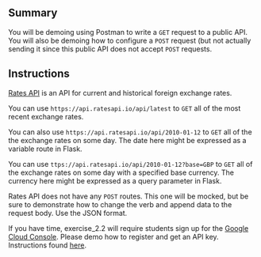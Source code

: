 ## Summary
You will be demoing using Postman to write a `GET` request to a public API. You will also be demoing how to configure a `POST` request (but not actually sending it since this public API does not accept `POST` requests.

## Instructions
[Rates API](https://ratesapi.io/) is an API for current and historical foreign exchange rates.

You can use `https://api.ratesapi.io/api/latest` to `GET` all of the most recent exchange rates.

You can also use `https://api.ratesapi.io/api/2010-01-12` to `GET` all of the the exchange rates on some day. The date here might be expressed as a variable route in Flask.

You can use `ttps://api.ratesapi.io/api/2010-01-12?base=GBP` to `GET` all of the exchange rates on some day with a specified base currency. The currency here might be expressed as a query parameter in Flask.

Rates API does not have any `POST` routes. This one will be mocked, but be sure to demonstrate how to change the verb and append data to the request body. Use the JSON format.

If you have time, exercise_2.2 will require students sign up for the [Google Cloud Console](https://cloud.google.com/). Please demo how to register and get an API key. Instructions found [here](https://developers.google.com/maps/gmp-get-started).
